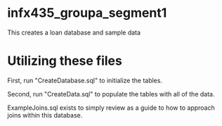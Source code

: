 # infx435_groupa_segment1
 This creates a loan database and sample data

# Utilizing these files
First, run "CreateDatabase.sql" to initialize the tables. 

Second, run "CreateData.sql" to populate the tables with all of the data.

ExampleJoins.sql exists to simply review as a guide to how to approach joins within this database.